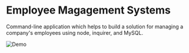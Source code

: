 # Employee Magagement Systems

Command-line application which helps to build a solution for managing a company's employees using node, inquirer, and MySQL.

![Demo](employee.gif)

